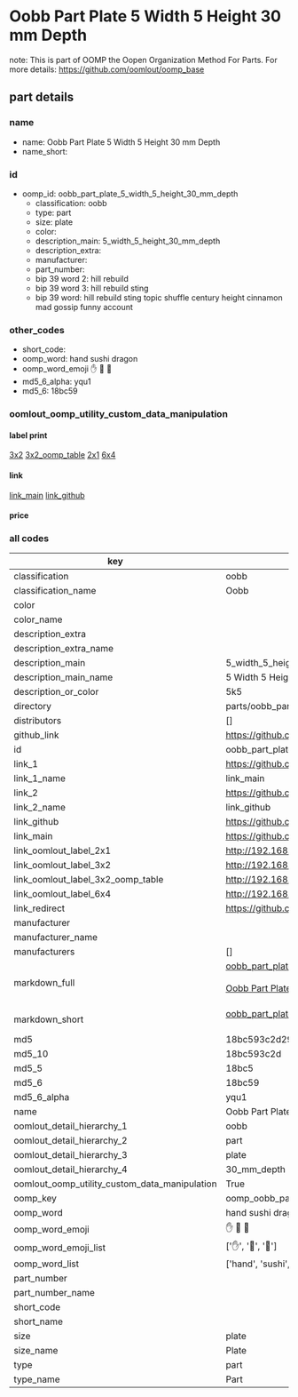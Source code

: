 # Oobb Part Plate 5 Width 5 Height 30 mm Depth  

note: This is part of OOMP the Oopen Organization Method For Parts. For more details: https://github.com/oomlout/oomp_base

##  part details
  







### name
* name: Oobb Part Plate 5 Width 5 Height 30 mm Depth
* name_short: 
### id
* oomp_id: oobb_part_plate_5_width_5_height_30_mm_depth
  * classification: oobb
  * type: part
  * size: plate
  * color: 
  * description_main: 5_width_5_height_30_mm_depth
  * description_extra: 
  * manufacturer: 
  * part_number: 
  * bip 39 word 2: hill rebuild
  * bip 39 word 3: hill rebuild sting
  * bip 39 word: hill rebuild sting topic shuffle century height cinnamon mad gossip funny account

### other_codes
* short_code: 
* oomp_word: hand sushi dragon
* oomp_word_emoji :hand: :sushi: :dragon:
* md5_6_alpha: yqu1
* md5_6: 18bc59






### oomlout_oomp_utility_custom_data_manipulation
#### label print
[3x2](http://192.168.1.245:1112/?label=oomp%20yqu1)
[3x2_oomp_table](http://192.168.1.108:1112/?label=oomp%20yqu1)
[2x1](http://192.168.1.242:1112/?label=oomp%20yqu1)
[6x4](http://192.168.1.55:1112/?label=oomp%20yqu1)    

#### link

[link_main](https://github.com/oomlout/oomlout_oomp_version_1_messy/tree/main/parts/oobb_part_plate_5_width_5_height_30_mm_depth) [link_github](https://github.com/oomlout/oomlout_oomp_version_1_messy/tree/main/parts/oobb_part_plate_5_width_5_height_30_mm_depth)                             

#### price







### all codes 
| key | value |  
| --- | --- |  
| classification | oobb |  
| classification_name | Oobb |  
| color |  |  
| color_name |  |  
| description_extra |  |  
| description_extra_name |  |  
| description_main | 5_width_5_height_30_mm_depth |  
| description_main_name | 5 Width 5 Height 30 mm Depth |  
| description_or_color | 5k5 |  
| directory | parts/oobb_part_plate_5_width_5_height_30_mm_depth |  
| distributors | [] |  
| github_link | https://github.com/oomlout/oomlout_oomp_part_src/tree/main/parts/oobb_part_plate_5_width_5_height_30_mm_depth |  
| id | oobb_part_plate_5_width_5_height_30_mm_depth |  
| link_1 | https://github.com/oomlout/oomlout_oomp_version_1_messy/tree/main/parts/oobb_part_plate_5_width_5_height_30_mm_depth |  
| link_1_name | link_main |  
| link_2 | https://github.com/oomlout/oomlout_oomp_version_1_messy/tree/main/parts/oobb_part_plate_5_width_5_height_30_mm_depth |  
| link_2_name | link_github |  
| link_github | https://github.com/oomlout/oomlout_oomp_version_1_messy/tree/main/parts/oobb_part_plate_5_width_5_height_30_mm_depth |  
| link_main | https://github.com/oomlout/oomlout_oomp_version_1_messy/tree/main/parts/oobb_part_plate_5_width_5_height_30_mm_depth |  
| link_oomlout_label_2x1 | http://192.168.1.242:1112/?label=oomp%20yqu1 |  
| link_oomlout_label_3x2 | http://192.168.1.245:1112/?label=oomp%20yqu1 |  
| link_oomlout_label_3x2_oomp_table | http://192.168.1.108:1112/?label=oomp%20yqu1 |  
| link_oomlout_label_6x4 | http://192.168.1.55:1112/?label=oomp%20yqu1 |  
| link_redirect | https://github.com/oomlout/oomlout_oomp_version_1_messy/tree/main/parts/oobb_part_plate_5_width_5_height_30_mm_depth |  
| manufacturer |  |  
| manufacturer_name |  |  
| manufacturers | [] |  
| markdown_full | [oobb_part_plate_5_width_5_height_30_mm_depth](none)<br>[](none)<br>[Oobb Part Plate 5 Width 5 Height 30 Mm Depth](none)<br><br> |  
| markdown_short | [oobb_part_plate_5_width_5_height_30_mm_depth](none)<br><br> |  
| md5 | 18bc593c2d290d5495e3be51abecd35d |  
| md5_10 | 18bc593c2d |  
| md5_5 | 18bc5 |  
| md5_6 | 18bc59 |  
| md5_6_alpha | yqu1 |  
| name | Oobb Part Plate 5 Width 5 Height 30 mm Depth |  
| oomlout_detail_hierarchy_1 | oobb |  
| oomlout_detail_hierarchy_2 | part |  
| oomlout_detail_hierarchy_3 | plate |  
| oomlout_detail_hierarchy_4 | 30_mm_depth |  
| oomlout_oomp_utility_custom_data_manipulation | True |  
| oomp_key | oomp_oobb_part_plate_5_width_5_height_30_mm_depth |  
| oomp_word | hand sushi dragon |  
| oomp_word_emoji | :hand: :sushi: :dragon: |  
| oomp_word_emoji_list | [':hand:', ':sushi:', ':dragon:'] |  
| oomp_word_list | ['hand', 'sushi', 'dragon'] |  
| part_number |  |  
| part_number_name |  |  
| short_code |  |  
| short_name |  |  
| size | plate |  
| size_name | Plate |  
| type | part |  
| type_name | Part |  
